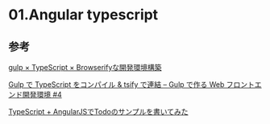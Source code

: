 01.Angular typescript
======================

## 参考
[gulp × TypeScript × Browserifyな開発環境構築](http://qiita.com/massa142/items/c61289055c6467e10c99)

[Gulp で TypeScript をコンパイル & tsify で連結 – Gulp で作る Web フロントエンド開発環境 #4](http://tech.recruit-mp.co.jp/front-end/gulp-typescript/)

[TypeScript + AngularJSでTodoのサンプルを書いてみた](http://okazuki.hatenablog.com/entry/2014/05/25/011428)
